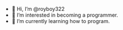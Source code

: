 - 👋 Hi, I’m @royboy322
- 👀 I’m interested in becoming a programmer.
- 🌱 I’m currently learning how to program.

<!---
royboy322/royboy322 is a ✨ special ✨ repository because its `README.md` (this file) appears on your GitHub profile.
You can click the Preview link to take a look at your changes.
--->
